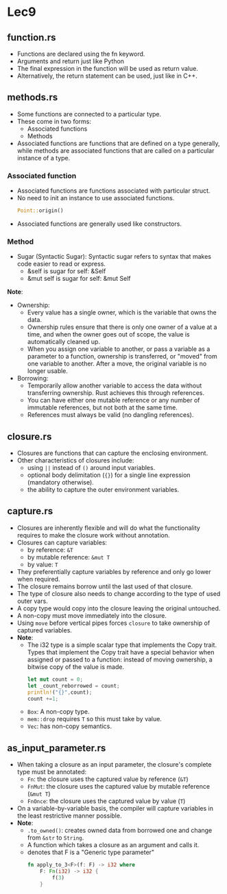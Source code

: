 # Lec9
## function.rs
- Functions are declared using the fn keyword. 
- Arguments and return just like Python
- The final expression in the function will be used as return value. 
- Alternatively, the return statement can be used, just like in C++.

## methods.rs
+ Some functions are connected to a particular type. 
+ These come in two forms: 
    - Associated functions
    - Methods
+ Associated functions are functions that are defined on a type generally, while methods are associated functions that are called on a particular instance of a type.

### Associated function
+ Associated functions are functions associated with particular struct.
+ No need to init an instance to use associated functions.
    ```rs
    Point::origin()
    ```
+ Associated functions are generally used like constructors.
### Method
+ Sugar (Syntactic Sugar): Syntactic sugar refers to syntax that makes code easier to read or express.
    + &self is sugar for self: &Self
    + &mut self is sugar for self: &mut Self

**Note**:
+ Ownership: 
    + Every value has a single owner, which is the variable that owns the data. 
    + Ownership rules ensure that there is only one owner of a value at a time, and when the owner goes out of scope, the value is automatically cleaned up. 
    + When you assign one variable to another, or pass a variable as a parameter to a function, ownership is transferred, or "moved" from one variable to another. After a move, the original variable is no longer usable.
+ Borrowing:
    + Temporarily allow another variable to access the data without transferring ownership. Rust achieves this through references.
    + You can have either one mutable reference or any number of immutable references, but not both at the same time.
    + References must always be valid (no dangling references).


## closure.rs
+ Closures are functions that can capture the enclosing environment.
+ Other characteristics of closures include:
    + using `||` instead of `()` around input variables.
    + optional body delimitation (`{}`) for a single line expression (mandatory otherwise).
    + the ability to capture the outer environment variables.

## capture.rs
+ Closures are inherently flexible and will do what the functionality requires to make the closure work without annotation.
+ Closures can capture variables:
    - by reference: `&T`
    - by mutable reference: `&mut T`
    - by value: `T`
+ They preferentially capture variables by reference and only go lower when required.
+ The closure remains borrow until the last used of that closure.
+ The type of closure also needs to change according to the type of used outer vars.
+ A copy type would copy into the closure leaving the original untouched. 
+ A non-copy must move immediately into the closure.
+ Using `move` before vertical pipes forces `closure` to take ownership of captured variables.
+ **Note**:
    + The i32 type is a simple scalar type that implements the Copy trait. Types that implement the Copy trait have a special behavior when assigned or passed to a function: instead of moving ownership, a bitwise copy of the value is made.
        ```rs
        let mut count = 0;
        let _count_reborrowed = count; 
        println!("{}",count);
        count +=1;
        ```
    + `Box`: A non-copy type.  
    + `mem::drop` requires `T` so this must take by value. 
    + `Vec`: has non-copy semantics.

## as_input_parameter.rs
+ When taking a closure as an input parameter, the closure's complete type must be annotated:
    + `Fn`: the closure uses the captured value by reference (`&T`)
    + `FnMut`: the closure uses the captured value by mutable reference (`&mut T`)
    + `FnOnce`: the closure uses the captured value by value (`T`)
+ On a variable-by-variable basis, the compiler will capture variables in the least restrictive manner possible.
+ **Note**:
    + `.to_owned()`: creates owned data from borrowed one and change from `&str` to `String`.
    + A function which takes a closure as an argument and calls it.
    + <F> denotes that F is a "Generic type parameter"
        ```rs
        fn apply_to_3<F>(f: F) -> i32 where
            F: Fn(i32) -> i32 {
                f(3)
            }
        ```